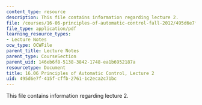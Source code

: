 ```yaml
---
content_type: resource
description: This file contains information regarding lecture 2.
file: /courses/16-06-principles-of-automatic-control-fall-2012/495d6e7f415fcffb27611c2eca2c71bc_MIT16_06F12_Lecture_2.pdf
file_type: application/pdf
learning_resource_types:
- Lecture Notes
ocw_type: OCWFile
parent_title: Lecture Notes
parent_type: CourseSection
parent_uid: 146eb6f8-5138-3842-1748-ea1b6952187a
resourcetype: Document
title: 16.06 Principles of Automatic Control, Lecture 2
uid: 495d6e7f-415f-cffb-2761-1c2eca2c71bc
---
```

This file contains information regarding lecture 2.

